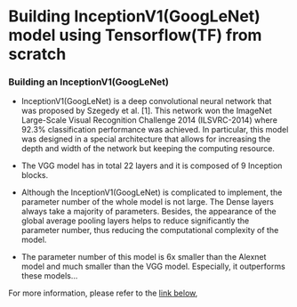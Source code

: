 # Building InceptionV1(GoogLeNet) model using Tensorflow(TF) from scratch

### Building an InceptionV1(GoogLeNet)

- InceptionV1(GoogLeNet) is a deep convolutional neural network that was proposed by Szegedy et al. [1]. This network won the ImageNet Large-Scale Visual Recognition Challenge 2014 (ILSVRC-2014) where 92.3% classification performance was achieved. In particular, this model was designed in a special architecture that allows for increasing the depth and width of the network but keeping the computing resource.

- The VGG model has in total 22 layers and it is composed of 9 Inception blocks. 

- Although the InceptionV1(GoogLeNet) is complicated to implement, the parameter number of the whole model is not large. The Dense layers always take a majority of parameters. Besides, the appearance of the global average pooling layers helps to reduce significantly the parameter number, thus reducing the computational complexity of the model.

- The parameter number of this model is 6x smaller than the Alexnet model and much smaller than the VGG model. Especially, it outperforms these models...

For more information, please refer to the  <a href= "https://github.com/makhmudjumanazarov/Residual-Network-Architectures-ResNet34-and-ResNet50/blob/main/ResNet.ipynb">link below</a>,


